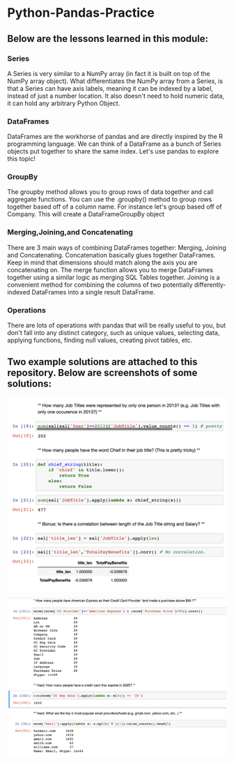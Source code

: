 # Python-Pandas-Practice

## Below are the lessons learned in this module:

### Series
A Series is very similar to a NumPy array (in fact it is built on top of the NumPy array object). What differentiates the NumPy array from a Series, is that a Series can have axis labels, meaning it can be indexed by a label, instead of just a number location. It also doesn't need to hold numeric data, it can hold any arbitrary Python Object.

### DataFrames
DataFrames are the workhorse of pandas and are directly inspired by the R programming language. We can think of a DataFrame as a bunch of Series objects put together to share the same index. Let's use pandas to explore this topic!

### GroupBy
The groupby method allows you to group rows of data together and call aggregate functions. You can use the .groupby() method to group rows together based off of a column name. For instance let's group based off of Company. This will create a DataFrameGroupBy object

### Merging,Joining,and Concatenating
There are 3 main ways of combining DataFrames together: Merging, Joining and Concatenating. Concatenation basically glues together DataFrames. Keep in mind that dimensions should match along the axis you are concatenating on. The merge function allows you to merge DataFrames together using a similar logic as merging SQL Tables together. Joining is a convenient method for combining the columns of two potentially differently-indexed DataFrames into a single result DataFrame.

### Operations
There are lots of operations with pandas that will be really useful to you, but don't fall into any distinct category, such as unique values, selecting data, applying functions, finding null values, creating pivot tables, etc.

## Two example solutions are attached to this repository. Below are screenshots of some solutions:

![Lesson3_Salaries_Example.png](Lesson3_Salaries_Example.png)

![Lesson3_Ecommerce_Example.png](Lesson3_Ecommerce_Example.png)
